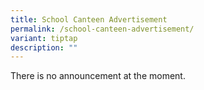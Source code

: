 ```yaml
---
title: School Canteen Advertisement
permalink: /school-canteen-advertisement/
variant: tiptap
description: ""
---
```

<p>There is no announcement at the moment.</p>